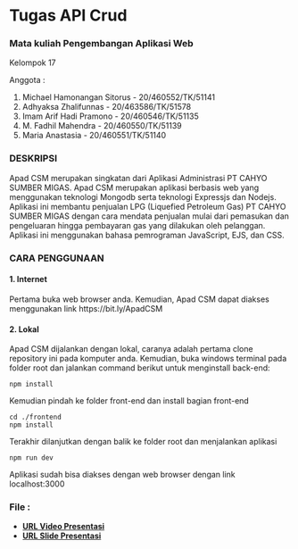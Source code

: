# Tugas API Crud

<p><h3>Mata kuliah Pengembangan Aplikasi Web</h3></p>

<p>Kelompok 17</p>

<p>Anggota :</p>

1. Michael Hamonangan Sitorus - 20/460552/TK/51141
2. Adhyaksa Zhalifunnas - 20/463586/TK/51578
3. Imam Arif Hadi Pramono - 20/460546/TK/51135
4. M. Fadhil Mahendra - 20/460550/TK/51139
5. Maria Anastasia - 20/460551/TK/51140

<p><h3>DESKRIPSI</h3></p>
<p>Apad CSM merupakan singkatan dari Aplikasi Administrasi PT CAHYO SUMBER MIGAS. Apad CSM merupakan aplikasi berbasis web yang menggunakan teknologi Mongodb serta teknologi Expressjs dan Nodejs. Aplikasi ini membantu penjualan LPG (Liquefied Petroleum Gas) PT CAHYO SUMBER MIGAS dengan cara mendata penjualan mulai dari pemasukan dan pengeluaran hingga pembayaran gas yang dilakukan oleh pelanggan. Aplikasi ini menggunakan bahasa pemrograman JavaScript, EJS, dan CSS. </p>

<p><h3>CARA PENGGUNAAN</h3></p>

<p><h4>1. Internet</h4></p>

<p>Pertama buka web browser anda. Kemudian, Apad CSM dapat diakses menggunakan link https://bit.ly/ApadCSM</p>

<p><h4>2. Lokal</h4></p>

<p>Apad CSM dijalankan dengan lokal, caranya adalah pertama clone repository ini pada komputer anda. Kemudian, buka windows terminal pada folder root dan jalankan command berikut untuk menginstall back-end: </p>

```
npm install 
```
<p>Kemudian pindah ke folder front-end  dan install bagian front-end</p>

```
cd ./frontend
npm install 
```

<p>Terakhir dilanjutkan dengan balik ke folder root dan menjalankan aplikasi</p>

```
npm run dev
```
<p>Aplikasi sudah bisa diakses dengan web browser dengan link localhost:3000</p>


<h3>File :</h3>

- __<a href="https://youtu.be/VdrGNo1SMMc">URL Video Presentasi</a>__
- __<a href="https://www.canva.com/design/DAFNahzmyOQ/-PF7Z6vrAkRTGRLQJAQdHA/edit?utm_content=DAFNahzmyOQ&utm_campaign=designshare&utm_medium=link2&utm_source=sharebutton">URL Slide Presentasi</a>__
